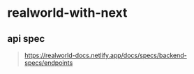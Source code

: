 # realworld-with-next

## api spec
> https://realworld-docs.netlify.app/docs/specs/backend-specs/endpoints
